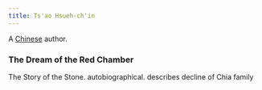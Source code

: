 ```yaml
---
title: Ts'ao Hsueh-ch'in
---
```


A [Chinese](../index.html) author.

### The Dream of the Red Chamber

The Story of the Stone. autobiographical. describes decline of Chia family
